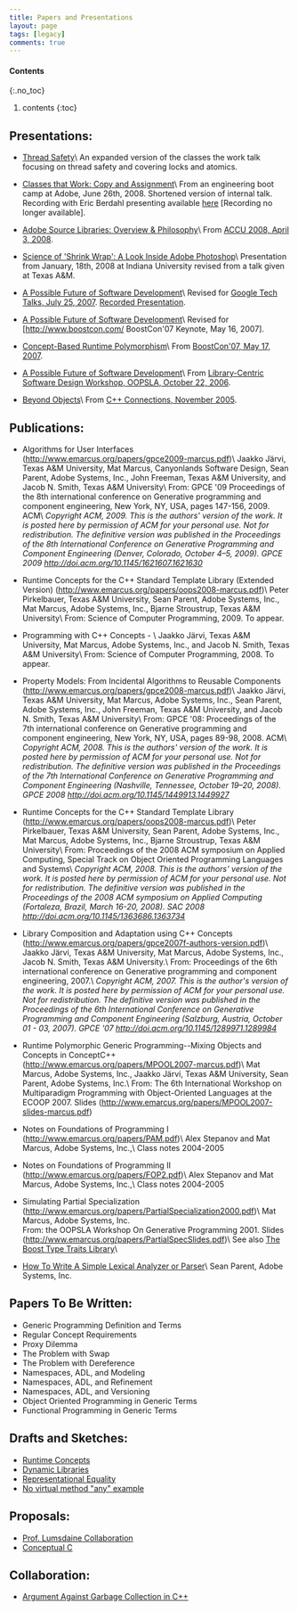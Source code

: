 ```yaml
---
title: Papers and Presentations
layout: page
tags: [legacy]
comments: true
---
```

#### Contents
{:.no_toc}
1. contents
{:toc}

## Presentations:

* [Thread Safety](figures/2008_09_11_thread_safety.pdf)\\
  An expanded version of the classes the work talk focusing on thread safety and covering locks and atomics.

* [Classes that Work: Copy and Assignment](figures/2008_06_26_classes_that_work.pdf)\\
  From an engineering boot camp at Adobe, June 26th, 2008. Shortened version of internal talk. Recording with Eric Berdahl presenting available [here](http://my.adobeconnect.com/p53888531/) [Recording no longer available].

* [Adobe Source Libraries: Overview & Philosophy](figures/2008_04_03_accu.pdf)\\
  From [ACCU 2008, April 3, 2008](http://www.accu.com/).

* [Science of 'Shrink Wrap': A Look Inside Adobe Photoshop](figures/2008_01_18_indiana_shrink_wrap.pdf)\\
  Presentation from January, 18th, 2008 at Indiana University revised from a talk given at Texas A&M.

* [A Possible Future of Software Development](figures/2008_07_25_google.pdf)\\
  Revised for [Google Tech Talks, July 25, 2007](https://www.youtube.com/user/googletechtalks). [Recorded Presentation](https://www.youtube.com/watch?v=4moyKUHApq4).

* [A Possible Future of Software Development](figures/Boostcon_possible_future.pdf)\\
  Revised for [http://www.boostcon.com/ BoostCon'07 Keynote, May 16, 2007].

* [Concept-Based Runtime Polymorphism](figures/Boost_poly.pdf)\\
  From [BoostCon'07, May 17, 2007](http://www.boostcon.com/).

* [A Possible Future of Software Development](figures/Possible_future.pdf)\\
  From [Library-Centric Software Design Workshop, OOPSLA, October 22, 2006](https://web.archive.org/web/20150404055433/http://lcsd.cs.tamu.edu/2006/).

* [Beyond Objects](figures/Regular_object_presentation.pdf)\\
  From [C++ Connections, November 2005](https://web.archive.org/web/20061026110121/https://www.devconnections.com/shows/CPPFall2005/default.asp?c=2&s=67).

## Publications:

* Algorithms for User Interfaces (http://www.emarcus.org/papers/gpce2009-marcus.pdf)\\
  Jaakko Järvi, Texas A&M University, Mat Marcus, Canyonlands Software Design, Sean Parent, Adobe Systems, Inc., John Freeman, Texas A&M University, and Jacob N. Smith, Texas A&M University\\
  From: GPCE '09 Proceedings of the 8th international conference on Generative programming and component engineering, New York, NY, USA, pages 147-156, 2009. ACM\\
  _Copyright ACM, 2009. This is the authors' version of the work. It is posted here by permission of ACM for your personal use. Not for redistribution. The definitive version was published in the Proceedings of the 8th International Conference on Generative Programming and Component Engineering (Denver, Colorado, October 4–5, 2009). GPCE 2009 <http://doi.acm.org/10.1145/1621607.1621630>_

* Runtime Concepts for the C++ Standard Template Library (Extended Version) (http://www.emarcus.org/papers/oops2008-marcus.pdf)\\
  Peter Pirkelbauer, Texas A&M University, Sean Parent, Adobe Systems, Inc., Mat Marcus, Adobe Systems, Inc., Bjarne Stroustrup, Texas A&M University\\
  From: Science of Computer Programming, 2009. To appear.

* Programming with C++ Concepts - \\
  Jaakko J&auml;rvi, Texas A&M University, Mat Marcus, Adobe Systems, Inc., and Jacob N. Smith, Texas A&M University\\
  From: Science of Computer Programming, 2008. To appear.

* Property Models: From Incidental Algorithms to Reusable Components (http://www.emarcus.org/papers/gpce2008-marcus.pdf)\\
  Jaakko J&auml;rvi, Texas A&M University, Mat Marcus, Adobe Systems, Inc., Sean Parent,  Adobe Systems, Inc., John Freeman, Texas A&M University, and Jacob N. Smith, Texas A&M University\\
  From: GPCE '08: Proceedings of the 7th international conference on Generative programming and component engineering, New York, NY, USA, pages 89-98, 2008. ACM\\
  _Copyright ACM, 2008. This is the authors' version of the work. It is posted here by permission of ACM for your personal use. Not for redistribution. The definitive version was published in the Proceedings of the 7th International Conference on Generative Programming and Component Engineering (Nashville, Tennessee, October 19–20, 2008). GPCE 2008 <http://doi.acm.org/10.1145/1449913.1449927>_

* Runtime Concepts for the C++ Standard Template Library (http://www.emarcus.org/papers/oops2008-marcus.pdf)\\
  Peter Pirkelbauer, Texas A&M University, Sean Parent, Adobe Systems, Inc., Mat Marcus, Adobe Systems, Inc., Bjarne Stroustrup, Texas A&M University\\
  From: Proceedings of the 2008 ACM symposium on Applied Computing, Special Track on Object Oriented Programming Languages and Systems\\
  _Copyright ACM, 2008. This is the authors' version of the work. It is posted here by permission of ACM for your personal use. Not for redistribution. The definitive version was published in the Proceedings of the 2008 ACM symposium on Applied Computing (Fortaleza, Brazil, March 16-20, 2008). SAC 2008 <http://doi.acm.org/10.1145/1363686.1363734>_

* Library Composition and Adaptation using C++ Concepts (http://www.emarcus.org/papers/gpce2007f-authors-version.pdf)\\
  Jaakko Järvi, Texas A&M University, Mat Marcus, Adobe Systems, Inc., Jacob N. Smith, Texas A&M University.\\
  From: Proceedings of the 6th international conference on Generative programming and component engineering, 2007.\\
  _Copyright ACM, 2007. This is the author's version of the work. It is posted here by permission of ACM for your personal use. Not for redistribution. The definitive version was published in the Proceedings of the 6th International Conference on Generative Programming and Component Engineering (Salzburg, Austria, October 01 - 03, 2007). GPCE '07 <http://doi.acm.org/10.1145/1289971.1289984>_

* Runtime Polymorphic Generic Programming--Mixing Objects and Concepts in ConceptC++ (http://www.emarcus.org/papers/MPOOL2007-marcus.pdf)\\
  Mat Marcus, Adobe Systems, Inc., Jaakko Järvi, Texas A&M University, Sean Parent, Adobe Systems, Inc.\\
  From: The 6th International Workshop on Multiparadigm Programming with Object-Oriented Languages at the ECOOP 2007. Slides (http://www.emarcus.org/papers/MPOOL2007-slides-marcus.pdf)

* Notes on Foundations of Programming I (http://www.emarcus.org/papers/PAM.pdf)\\
  Alex Stepanov and Mat Marcus, Adobe Systems, Inc.,\\
  Class notes 2004-2005

* Notes on Foundations of Programming II (http://www.emarcus.org/papers/FOP2.pdf)\\
  Alex Stepanov and Mat Marcus, Adobe Systems, Inc.,\\
  Class notes 2004-2005

* Simulating Partial Specialization (http://www.emarcus.org/papers/PartialSpecialization2000.pdf)\\
  Mat Marcus, Adobe Systems, Inc.<br /> From: the OOPSLA Workshop On Generative Programming 2001. Slides (http://www.emarcus.org/papers/PartialSpecSlides.pdf)\\
  See also [The Boost Type Traits Library](http://www.boost.org/doc/libs/1_64_0/libs/type_traits/doc/html/index.html)\\

* [How To Write A Simple Lexical Analyzer or Parser](how-to-write-a-simple-lexical-analyzer-or-parser.html)\\
  Sean Parent, Adobe Systems, Inc.

## Papers To Be Written:

* Generic Programming Definition and Terms
* Regular Concept Requirements
* Proxy Dilemma
* The Problem with Swap
* The Problem with Dereference
* Namespaces, ADL, and Modeling
* Namespaces, ADL, and Refinement
* Namespaces, ADL, and Versioning
* Object Oriented Programming in Generic Terms
* Functional Programming in Generic Terms

## Drafts and Sketches:

* [Runtime Concepts](runtime-concepts.html)
* [Dynamic Libraries](dynamic-libraries.html)
* [Representational Equality](representational-equality.html)
* [No virtual method "any" example](no-virtual-method-"any"-example.html)

## Proposals:
* [Prof. Lumsdaine Collaboration](prof.-lumsdaine-collaboration.html)
* [Conceptual C](conceptual-c.html)

## Collaboration:
* [Argument Against Garbage Collection in C++](argument-against-gc.html)
